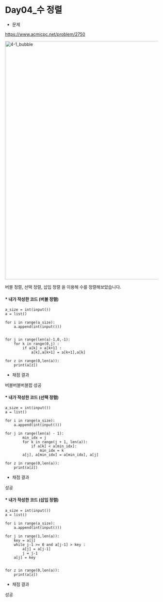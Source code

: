 # **Day04_수 정렬**

* 문제

https://www.acmicpc.net/problem/2750

<img width="782" alt="4-1_bubble" src="https://user-images.githubusercontent.com/29175001/51178492-0f60a180-1906-11e9-8f93-a519ce23721d.png">


버블 정렬, 선택 정렬, 삽입 정렬 을 이용해 수를 정렬해보았습니다.


#### * 내가 작성한 코드 (버블 정렬)
```Python3
a_size = int(input())
a = list()

for i in range(a_size):
    a.append(int(input()))
    

for j in range(len(a)-1,0,-1):
	for k in range(0,j) :
		if a[k] > a[k+1] :
			a[k],a[k+1] = a[k+1],a[k] 
    
for z in range(0,len(a)):
    print(a[z])
```


* 채점 결과

버블버블버블팝 성공




#### * 내가 작성한 코드 (선택 정렬)
```Python3
a_size = int(input())
a = list()

for i in range(a_size):
    a.append(int(input()))
    
for j in range(len(a) - 1):
        min_idx = j
        for k in range(j + 1, len(a)):
            if a[k] < a[min_idx]:
                min_idx = k
        a[j], a[min_idx] = a[min_idx], a[j]
    
for z in range(0,len(a)):
    print(a[z])
```


* 채점 결과

성공


#### * 내가 작성한 코드 (삽입 정렬)
```Python3
a_size = int(input())
a = list()

for i in range(a_size):
    a.append(int(input()))
    
for j in range(1,len(a)):
	key = a[j]
	while j-1 >= 0 and a[j-1] > key :
		a[j] = a[j-1]
		j = j-1
	a[j] = key
	
    
for z in range(0,len(a)):
    print(a[z])
```


* 채점 결과

성공
